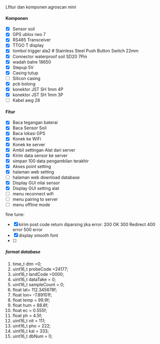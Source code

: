 Lfitur dan komponen agroscan mini

#### Komponen
- [x] Sensor soil
- [x] GPS ublox neo 7
- [x] RS485 Transceiver
- [x] TTGO T display
- [x] tombol trigger ala2  # Stainless Steel Push Button Switch 22mm
- [x] Connector waterproof soil SD20 7Pin
- [x] wadah batre 18650
- [x] Stepup 5V
- [x] Casing tutup
- [ ] Silicon casing
- [x] pcb bolong
- [x] konektor JST SH 1mm 4P
- [x] konektor JST SH 1mm 3P
- [ ] Kabel awg 28

#### Fitur
- [x] Baca tegangan baterai
- [x] Baca Sensor Soil
- [x] Baca lokasi GPS
- [x] Konek ke WiFi
- [x] Konek ke server
- [x] Ambil settingan Alat dari server
- [x] Kirim data sensor ke server
- [x] simpan 100 data pengambilan terakhir
- [x] Akses point setting
- [x] halaman web setting
- [ ] halaman web download database
- [x] Display GUI nilai sensor
- [x] Display GUI setting alat 
- [ ] menu reconnect wifi
- [ ] menu pairing to server
- [ ] menu offline mode

fine tune:
- [x] kirim post code return diparsing jika error: 200 OK 300 Redirect 400 error 500 error
- [x] display smooth font
- [ ] 

##### format database
1. time_t dtm =0;
2. uint16_t probeCode =24177;
3. uint16_t landCode =0000;
4. uint16_t dataTake = 0;
5. uint16_t sampleCount = 0;
6. float lat= 112.345678f;
7. float lon= -7.89101f;
8. float temp = 99.9f;
9. float hum = 88.8f;
10. float ec = 0.555f;
11. float ph = 4.5f;
12. uint16_t nit = 111;
13. uint16_t pho = 222;
14. uint16_t kal = 333;
15. uint16_t dbNum = 0;